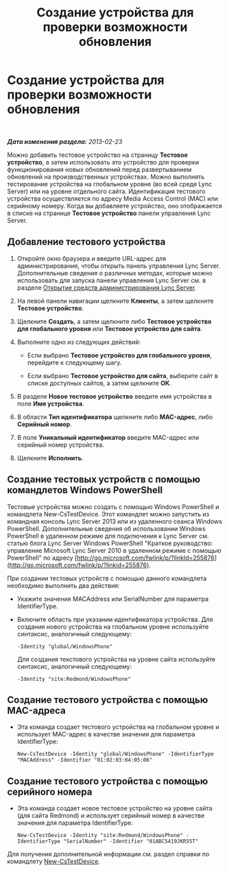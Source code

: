﻿---
title: Создание устройства для проверки возможности обновления
TOCTitle: Создание устройства для проверки возможности обновления
ms:assetid: ce509fd1-17b3-4b78-b269-fe5d06fe2e1d
ms:mtpsurl: https://technet.microsoft.com/ru-ru/library/Gg182587(v=OCS.15)
ms:contentKeyID: 49311186
ms.date: 05/19/2016
mtps_version: v=OCS.15
ms.translationtype: HT
---

# Создание устройства для проверки возможности обновления

 

_**Дата изменения раздела:** 2013-02-23_

Можно добавить тестовое устройство на страницу **Тестовое устройство**, а затем использовать это устройство для проверки функционирования новых обновлений перед развертыванием обновлений на производственных устройствах. Можно выполнять тестирование устройства на глобальном уровне (во всей среде Lync Server) или на уровне отдельного сайта. Идентификация тестового устройства осуществляется по адресу Media Access Control (MAC) или серийному номеру. Когда вы добавляете устройство, оно отображается в списке на странице **Тестовое устройство** панели управления Lync Server.

## Добавление тестового устройства

1.  Откройте окно браузера и введите URL-адрес для администрирования, чтобы открыть панель управления Lync Server. Дополнительные сведения о различных методах, которые можно использовать для запуска панели управления Lync Server см. в разделе [Открытие средств администрирования Lync Server](lync-server-2013-open-lync-server-administrative-tools.md).

2.  На левой панели навигации щелкните **Клиенты**, а затем щелкните **Тестовое устройство**.

3.  Щелкните **Создать**, а затем щелкните либо **Тестовое устройство для глобального уровня** или **Тестовое устройство для сайта**.

4.  Выполните одно из следующих действий:
    
      - Если выбрано **Тестовое устройство для глобального уровня**, перейдите к следующему шагу.
    
      - Если выбрано **Тестовое устройство для сайта**, выберите сайт в списке доступных сайтов, а затем щелкните **ОК**.

5.  В разделе **Новое тестовое устройство** введите имя устройства в поле **Имя устройства**.

6.  В области **Тип идентификатора** щелкните либо **MAC-адрес**, либо **Серийный номер**.

7.  В поле **Уникальный идентификатор** введите MAC-адрес или серийный номер устройства.

8.  Щелкните **Исполнить**.

## Создание тестовых устройств с помощью командлетов Windows PowerShell

Тестовые устройства можно создать с помощью Windows PowerShell и командлета New-CsTestDevice. Этот командлет можно запустить из командная консоль Lync Server 2013 или из удаленного сеанса Windows PowerShell. Дополнительные сведения об использовании Windows PowerShell в удаленном режиме для подключения к Lync Server см. статью блога Lync Server Windows PowerShell "Краткое руководство: управление Microsoft Lync Server 2010 в удаленном режиме с помощью PowerShell" по адресу [http://go.microsoft.com/fwlink/p/?linkId=255876](http://go.microsoft.com/fwlink/p/?linkid=255876).

При создании тестовых устройств с помощью данного командлета необходимо выполнить два действия:

  - Укажите значения MACAddress или SerialNumber для параметра IdentifierType.

  - Включите область при указании идентификатора устройства. Для создания нового устройства на глобальном уровне используйте синтаксис, аналогичный следующему:
    
        -Identity "global/WindowsPhone"
    
    Для создания текстового устройства на уровне сайта используйте синтаксис, аналогичный следующему:
    
        -Identity "site:Redmond/WindowsPhone"

## Создание тестового устройства с помощью MAC-адреса

  - Эта команда создает тестового устройства на глобальном уровне и использует MAC-адрес в качестве значения для параметра IdentifierType:
    
        New-CsTestDevice -Identity "global/WindowsPhone" -IdentifierType "MACAddress" -Identifier "01:02:03:04:05:06"

## Создание тестового устройства с помощью серийного номера

  - Эта команда создает новое тестовое устройство на уровне сайта (для сайта Redmond) и использует серийный номер в качестве значения для параметра IdentifierType:
    
        New-CsTestDevice -Identity "site:Redmond/WindowsPhone" -IdentifierType "SerialNumber" -Identifier "01ABC5419JKR55T"

Для получения дополнительной информации см. раздел справки по командлету [New-CsTestDevice](new-cstestdevice.md).

